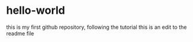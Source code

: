 # hello-world
this is my first github repository, following the tutorial
this is an edit to the readme file
